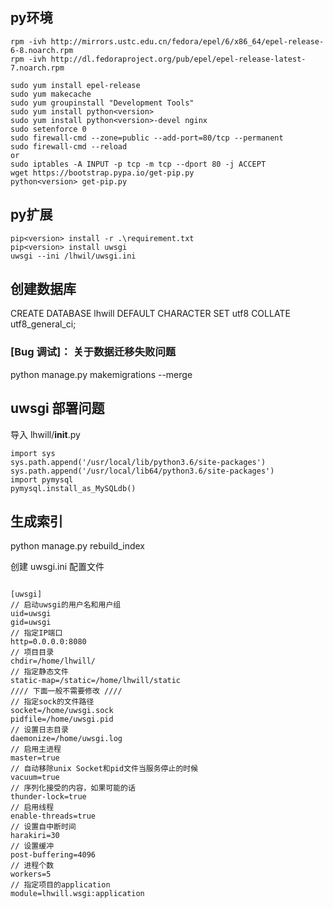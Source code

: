 ## py环境

```
rpm -ivh http://mirrors.ustc.edu.cn/fedora/epel/6/x86_64/epel-release-6-8.noarch.rpm
rpm -ivh http://dl.fedoraproject.org/pub/epel/epel-release-latest-7.noarch.rpm

sudo yum install epel-release
sudo yum makecache
sudo yum groupinstall "Development Tools"
sudo yum install python<version>
sudo yum install python<version>-devel nginx
sudo setenforce 0
sudo firewall-cmd --zone=public --add-port=80/tcp --permanent
sudo firewall-cmd --reload
or
sudo iptables -A INPUT -p tcp -m tcp --dport 80 -j ACCEPT
wget https://bootstrap.pypa.io/get-pip.py
python<version> get-pip.py
```

## py扩展

```
pip<version> install -r .\requirement.txt
pip<version> install uwsgi
uwsgi --ini /lhwil/uwsgi.ini
```


## 创建数据库

CREATE DATABASE lhwill DEFAULT CHARACTER SET utf8 COLLATE utf8_general_ci;

### [Bug 调试]： 关于数据迁移失败问题

python manage.py makemigrations --merge


## uwsgi 部署问题

导入 lhwill/__init__.py

```
import sys
sys.path.append('/usr/local/lib/python3.6/site-packages')
sys.path.append('/usr/local/lib64/python3.6/site-packages')
import pymysql
pymysql.install_as_MySQLdb()
```

## 生成索引

python manage.py rebuild_index

创建 uwsgi.ini 配置文件

```

[uwsgi]
// 启动uwsgi的用户名和用户组
uid=uwsgi
gid=uwsgi
// 指定IP端口
http=0.0.0.0:8080
// 项目目录
chdir=/home/lhwill/
// 指定静态文件
static-map=/static=/home/lhwill/static
//// 下面一般不需要修改 ////
// 指定sock的文件路径
socket=/home/uwsgi.sock
pidfile=/home/uwsgi.pid
// 设置日志目录
daemonize=/home/uwsgi.log
// 启用主进程
master=true
// 自动移除unix Socket和pid文件当服务停止的时候
vacuum=true
// 序列化接受的内容，如果可能的话
thunder-lock=true
// 启用线程
enable-threads=true
// 设置自中断时间
harakiri=30
// 设置缓冲
post-buffering=4096
// 进程个数
workers=5
// 指定项目的application
module=lhwill.wsgi:application
```

